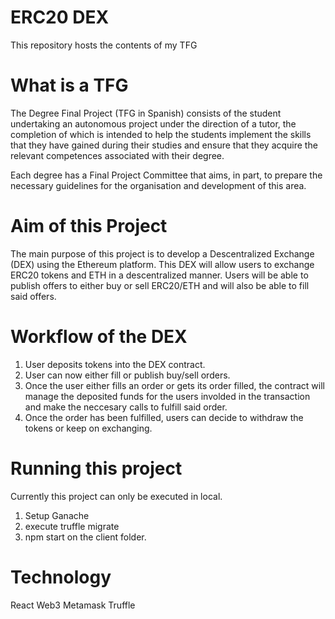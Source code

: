# ERC20 DEX

This repository hosts the contents of my TFG

# What is a TFG

The Degree Final Project (TFG in Spanish) consists of the student undertaking an autonomous project under the direction of a tutor, the completion of which is intended to help the students implement the skills that they have gained during their studies and ensure that they acquire the relevant competences associated with their degree.

Each degree has a Final Project Committee that aims, in part, to prepare the necessary guidelines for the organisation and development of this area.

# Aim of this Project

The main purpose of this project is to develop a Descentralized Exchange (DEX) using the Ethereum platform.
This DEX will allow users to exchange ERC20 tokens and ETH in a descentralized manner.
Users will be able to publish offers to either buy or sell ERC20/ETH and will also be able to fill said offers.

# Workflow of the DEX

1. User deposits tokens into the DEX contract.
2. User can now either fill or publish buy/sell orders.
3. Once the user either fills an order or gets its order filled, the contract will manage the deposited funds
  for the users involded in the transaction and make the neccesary calls to fulfill said order.
4. Once the order has been fulfilled, users can decide to withdraw the tokens or keep on exchanging.

# Running this project
  Currently this project can only be executed in local.
  
  1. Setup Ganache
  2. execute truffle migrate
  3. npm start on the client folder.
  
# Technology

  React
  Web3
  Metamask
  Truffle
    
